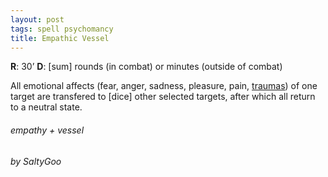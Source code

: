 ```yaml
---
layout: post
tags: spell psychomancy
title: Empathic Vessel
---
```


**R**: 30’   **D**: [sum] rounds (in combat) or minutes (outside of combat)

All emotional affects (fear, anger, sadness, pleasure, pain, [traumas](/2020/11/09/base-rules/)) of one target are transfered to [dice] other selected targets, after which all return to a neutral state.

###### empathy + vessel
###### by SaltyGoo
